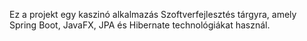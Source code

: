 Ez a projekt egy kaszinó alkalmazás Szoftverfejlesztés tárgyra, amely Spring Boot, JavaFX, JPA és Hibernate technológiákat használ.
